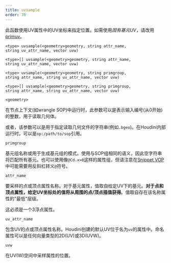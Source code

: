 ```yaml
---
title: uvsample
order: 76
---
```

此函数使用UV属性中的UV坐标来指定位置。如需使用*固有基元UV*，请改用[primuv](primuv.html "在特定参数化(uvw)位置对属性值进行插值")。

`<type> uvsample(<geometry>geometry, string attr_name, string uv_attr_name, vector uvw)`

`<type>[] uvsample(<geometry>geometry, string attr_name, string uv_attr_name, vector uvw)`

`<type> uvsample(<geometry>geometry, string primgroup, string attr_name, string uv_attr_name, vector uvw)`

`<type>[] uvsample(<geometry>geometry, string primgroup, string attr_name, string uv_attr_name, vector uvw)`

`<geometry>`

在节点上下文(如wrangle SOP)中运行时，此参数可以是表示输入编号(从0开始)的整数，用于读取几何体。

或者，该参数可以是用于指定读取几何文件的字符串(例如`.bgeo`)。在Houdini内部运行时，可以是`op:/path/to/sop`引用。

`primgroup`

基元组名称或用于生成基元组的模式。使用与SOP组相同的语义，因此空字符串将匹配所有基元。也可以使用像`@Cd.x>0`这样的属性组，但请注意在[Snippet VOP](../../nodes/vop/snippet.html "运行VEX代码片段来修改输入值")中可能需要用反斜杠转义`@`符号。

`attr_name`

要采样的点或顶点属性名称。对于基元属性，值取自给定UV下的基元。**对于点和顶点属性，给定UV坐标处的值将从周围的点/顶点插值获得**。值取自存在该名称属性的"最低"层级。

这必须是一个3浮点属性。

`uv_attr_name`

包含UV的点或顶点属性名称。Houdini创建的默认UV位于名为`uv`的属性中。命名属性可以是任何向量类型的2D(UV)或3D(UVW)。

`uvw`

在UV(W)空间中采样属性的位置。